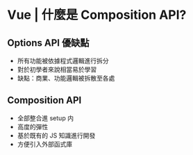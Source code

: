 # Vue | 什麼是 Composition API?
## Options API 優缺點
* 所有功能被依據程式邏輯進行拆分
* 對於初學者來說相當易於學習
* 缺點：商業、功能邏輯被拆散至各處

## Composition API
* 全部整合進 setup 内
* 高度的彈性
* 基於既有的 JS 知識進行開發
* 方便引入外部函式庫